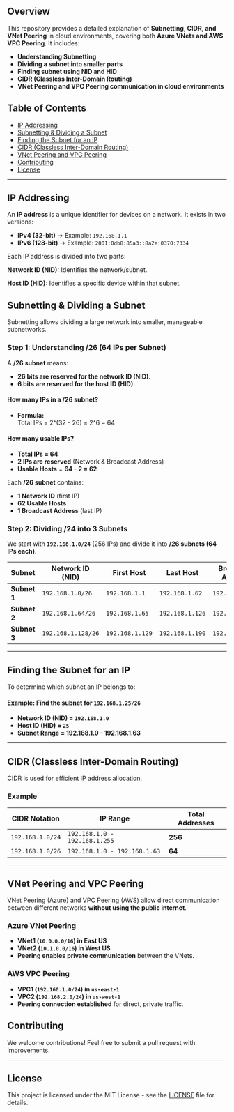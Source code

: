 ## **Overview**
This repository provides a detailed explanation of **Subnetting, CIDR, and VNet Peering** in cloud environments, covering both **Azure VNets and AWS VPC Peering**. It includes:
- **Understanding Subnetting**
- **Dividing a subnet into smaller parts**
- **Finding subnet using NID and HID**
- **CIDR (Classless Inter-Domain Routing)**
- **VNet Peering and VPC Peering communication in cloud environments**

## **Table of Contents**
- [IP Addressing](#ip-addressing)
- [Subnetting & Dividing a Subnet](#subnetting--dividing-a-subnet)
- [Finding the Subnet for an IP](#finding-the-subnet-for-an-ip)
- [CIDR (Classless Inter-Domain Routing)](#cidr-classless-inter-domain-routing)
- [VNet Peering and VPC Peering](#vnet-peering-and-vpc-peering)
- [Contributing](#contributing)
- [License](#license)

---

## **IP Addressing**
An **IP address** is a unique identifier for devices on a network. It exists in two versions:
- **IPv4 (32-bit)** → Example: `192.168.1.1`
- **IPv6 (128-bit)** → Example: `2001:0db8:85a3::8a2e:0370:7334`
  
Each IP address is divided into two parts:

**Network ID (NID):** Identifies the network/subnet.

**Host ID (HID):** Identifies a specific device within that subnet.


## **Subnetting & Dividing a Subnet**
Subnetting allows dividing a large network into smaller, manageable subnetworks.

### **Step 1: Understanding /26 (64 IPs per Subnet)**
A **/26 subnet** means:
- **26 bits are reserved for the network ID (NID)**.
- **6 bits are reserved for the host ID (HID)**.

#### **How many IPs in a /26 subnet?**
- **Formula:**  
Total IPs = 2^(32 - 26) = 2^6 = 64

#### **How many usable IPs?**
- **Total IPs = 64**
- **2 IPs are reserved** (Network & Broadcast Address)
- **Usable Hosts** = **64 - 2 = 62**

Each **/26 subnet** contains:
- **1 Network ID** (first IP)
- **62 Usable Hosts**
- **1 Broadcast Address** (last IP)

### **Step 2: Dividing /24 into 3 Subnets**
We start with **`192.168.1.0/24`** (256 IPs) and divide it into **/26 subnets (64 IPs each)**.

| **Subnet**  | **Network ID (NID)** | **First Host** | **Last Host** | **Broadcast Address** | **Total IPs** |
|------------|------------------|--------------|-------------|------------------|------------|
| **Subnet 1** | `192.168.1.0/26` | `192.168.1.1` | `192.168.1.62` | `192.168.1.63` | **64** |
| **Subnet 2** | `192.168.1.64/26` | `192.168.1.65` | `192.168.1.126` | `192.168.1.127` | **64** |
| **Subnet 3** | `192.168.1.128/26` | `192.168.1.129` | `192.168.1.190` | `192.168.1.191` | **64** |

---

## **Finding the Subnet for an IP**
To determine which subnet an IP belongs to:

#### **Example: Find the subnet for `192.168.1.25/26`**
- **Network ID (NID) = `192.168.1.0`**
- **Host ID (HID) = `25`**
- **Subnet Range = 192.168.1.0 - 192.168.1.63**

---

## **CIDR (Classless Inter-Domain Routing)**
CIDR is used for efficient IP address allocation.

### **Example**
| **CIDR Notation** | **IP Range** | **Total Addresses** |
|------------------|------------|----------------|
| `192.168.1.0/24` | `192.168.1.0 - 192.168.1.255` | **256** |
| `192.168.1.0/26` | `192.168.1.0 - 192.168.1.63` | **64** |

---

## **VNet Peering and VPC Peering**
VNet Peering (Azure) and VPC Peering (AWS) allow direct communication between different networks **without using the public internet**.

### **Azure VNet Peering**
- **VNet1 (`10.0.0.0/16`) in East US**
- **VNet2 (`10.1.0.0/16`) in West US**
- **Peering enables private communication** between the VNets.

### **AWS VPC Peering**
- **VPC1 (`192.168.1.0/24`) in `us-east-1`**
- **VPC2 (`192.168.2.0/24`) in `us-west-1`**
- **Peering connection established** for direct, private traffic.


## **Contributing**
We welcome contributions! Feel free to submit a pull request with improvements.

---

## **License**
This project is licensed under the MIT License - see the [LICENSE](LICENSE) file for details.

